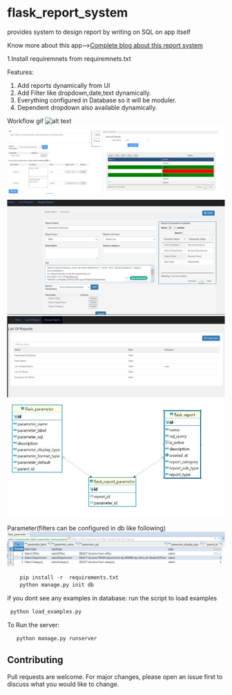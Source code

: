 # flask_report_system
provides system to design report by writing on SQL on app itself

Know more about this app-->[Complete blog about this report system ](https://ramramesh1374.medium.com/report-system-in-flask-4bf895091e5e "Flask Report System")

1.Install requiremnets from requiremnets.txt

Features:
1. Add reports dynamically from UI
2. Add Filter like dropdown,date,text dynamically.
3. Everything configured in Database so it will be moduler.
4. Dependent dropdown also available dynamically.


Workflow gif
![alt text](static/images/workflow_gif.gif)
![alt text](static/images/screenshots/add_color_render.JPG)
![alt text](static/images/screenshots/Add_edit_report.JPG)
![alt text](static/images/screenshots/Manage_reports.JPG)
![alt text](static/images/screenshots/db.JPG)

Parameter(filters can be configured in db like following)
![alt text](static/images/screenshots/Parameter_data_example.JPG)

```python
    pip install -r  requirements.txt 
    python manage.py init db 
```

if you dont see any examples in database:
run the script to load examples

```python
 python load_examples.py
```

To Run the server:
```python
   python manage.py runserver
```

## Contributing
Pull requests are welcome. For major changes, please open an issue first to discuss what you would like to change.




